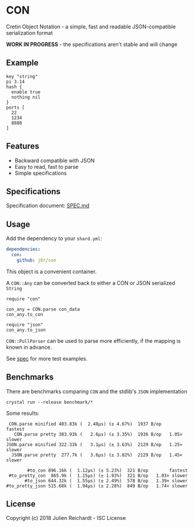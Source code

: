 # CON

Cretin Object Notation - a simple, fast and readable JSON-compatible serialization format

**WORK IN PROGRESS** - the specifications aren't stable and will change

## Example

```hcl
key "string"
pi 3.14
hash {
  enable true
  nothing nil
}
ports [
  22
  1234
  8888
]
```

## Features

- Backward compatible with JSON
- Easy to read, fast to parse
- Simple specifications

## Specifications

Specification document: [SPEC.md](SPEC.md)

## Usage

Add the dependency to your `shard.yml`:

```yaml
dependencies:
  con:
    github: j8r/con
```


This object is a convenient container.

A `CON::Any` can be converted back to either a CON or JSON serialized `String`


```crystal
require "con"

con_any = CON.parse con_data
con_any.to_con

require "json"
con_any.to_json
```

`CON::PullParser` can be used to parse more efficiently, if the mapping is known in advance.

See [spec](spec) for more test examples.

## Benchmarks

There are benchmarks comparing `CON` and the stdlib's `JSON` implementation

`crystal run --release benchmark/*`

Some results:

```
 CON.parse minified 403.83k (  2.48µs) (± 4.67%)  1937 B/op        fastest
   CON.parse pretty 383.93k (   2.6µs) (± 3.35%)  1936 B/op   1.05× slower
JSON.parse minified 322.33k (   3.1µs) (± 3.63%)  2129 B/op   1.25× slower
  JSON.parse pretty  277.7k (   3.6µs) (± 3.82%)  2129 B/op   1.45× slower
```

```
        #to_con 896.16k (  1.12µs) (± 5.23%)  321 B/op        fastest
 #to_pretty_con  865.9k (  1.15µs) (± 1.93%)  321 B/op   1.03× slower
       #to_json 644.32k (  1.55µs) (± 2.49%)  578 B/op   1.39× slower
#to_pretty_json 515.68k (  1.94µs) (± 2.28%)  849 B/op   1.74× slower
```

## License

Copyright (c) 2018 Julien Reichardt - ISC License
